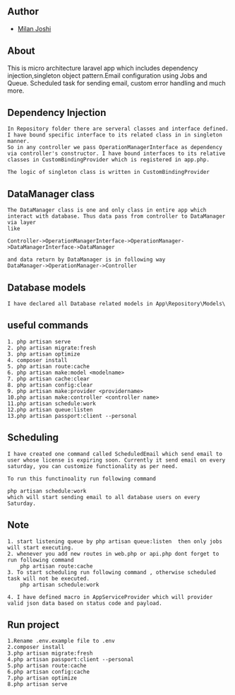 ## Author

-   [Milan Joshi](https://github.com/mj756)

## About

This is micro architecture laravel app which includes dependency injection,singleton object pattern.Email configuration using Jobs and Queue. Scheduled task for sending email, custom error handling and much more.

## Dependency Injection

    In Repository folder there are serveral classes and interface defined. I have bound specific interface to its related class in in singleton manner.
    So in any controller we pass OperationManagerInterface as dependency via controller's constructor. I have bound interfaces to its relative classes in CustomBindingProvider which is registered in app.php.

    The logic of singleton class is written in CustomBindingProvider

## DataManager class

    The DataManager class is one and only class in entire app which interact with database. Thus data pass from controller to DataManager via layer
    like

    Controller->OperationManagerInterface->OperationManager->DataManagerInterface->DataManager

    and data return by DataManager is in following way
    DataManager->OperationManager->Controller

## Database models

    I have declared all Database related models in App\Repository\Models\

## useful commands

    1. php artisan serve
    2. php artisan migrate:fresh
    3. php artisan optimize
    4. composer install
    5. php artisan route:cache
    6. php artisan make:model <modelname>
    7. php artisan cache:clear
    8. php artisan config:clear
    9. php artisan make:provider <providername>
    10.php artisan make:controller <controller name>
    11.php artisan schedule:work
    12.php artisan queue:listen
    13.php artisan passport:client --personal

## Scheduling

    I have created one command called ScheduledEmail which send email to user whose license is expiring soon. Currently it send email on every saturday, you can customize functionality as per need.

    To run this functinoality run following command

    php artisan schedule:work
    which will start sending email to all database users on every Saturday.

## Note

    1. start listening queue by php artisan queue:listen  then only jobs will start executing.
    2. whenever you add new routes in web.php or api.php dont forget to run following command
        php artisan route:cache
    3. To start scheduling run following command , otherwise scheduled task will not be executed.
        php artisan schedule:work

    4. I have defined macro in AppServiceProvider which will provider valid json data based on status code and payload.

## Run project
   
    1.Rename .env.example file to .env
    2.composer install
    3.php artisan migrate:fresh
    4.php artisan passport:client --personal
    5.php artisan route:cache
    6.php artisan config:cache
    7.php artisan optimize
    8.php artisan serve
